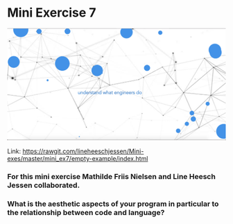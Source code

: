 # Mini Exercise 7

![alt text](mini_ex7.png "beskrivelse af billede")

Link: https://rawgit.com/lineheeschjessen/Mini-exes/master/mini_ex7/empty-example/index.html

### For this mini exercise Mathilde Friis Nielsen and Line Heesch Jessen collaborated. 

### What is the aesthetic aspects of your program in particular to the relationship between code and language?
